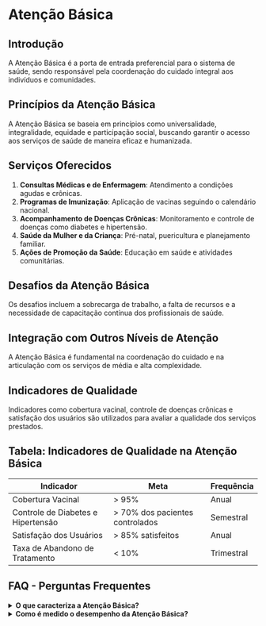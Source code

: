 
# Atenção Básica

## Introdução
A Atenção Básica é a porta de entrada preferencial para o sistema de saúde, sendo responsável pela coordenação do cuidado integral aos indivíduos e comunidades.

## Princípios da Atenção Básica
A Atenção Básica se baseia em princípios como universalidade, integralidade, equidade e participação social, buscando garantir o acesso aos serviços de saúde de maneira eficaz e humanizada.

## Serviços Oferecidos
1. **Consultas Médicas e de Enfermagem**: Atendimento a condições agudas e crônicas.
2. **Programas de Imunização**: Aplicação de vacinas seguindo o calendário nacional.
3. **Acompanhamento de Doenças Crônicas**: Monitoramento e controle de doenças como diabetes e hipertensão.
4. **Saúde da Mulher e da Criança**: Pré-natal, puericultura e planejamento familiar.
5. **Ações de Promoção da Saúde**: Educação em saúde e atividades comunitárias.

## Desafios da Atenção Básica
Os desafios incluem a sobrecarga de trabalho, a falta de recursos e a necessidade de capacitação contínua dos profissionais de saúde.

## Integração com Outros Níveis de Atenção
A Atenção Básica é fundamental na coordenação do cuidado e na articulação com os serviços de média e alta complexidade.

## Indicadores de Qualidade
Indicadores como cobertura vacinal, controle de doenças crônicas e satisfação dos usuários são utilizados para avaliar a qualidade dos serviços prestados.

## Tabela: Indicadores de Qualidade na Atenção Básica
| Indicador                      | Meta                                  | Frequência |
|--------------------------------|---------------------------------------|------------|
| Cobertura Vacinal              | > 95%                                 | Anual      |
| Controle de Diabetes e Hipertensão | > 70% dos pacientes controlados   | Semestral  |
| Satisfação dos Usuários         | > 85% satisfeitos                     | Anual      |
| Taxa de Abandono de Tratamento  | < 10%                                 | Trimestral |

## FAQ - Perguntas Frequentes

<details>
<summary><strong>O que caracteriza a Atenção Básica?</strong></summary>
<p>
A Atenção Básica caracteriza-se pela oferta de serviços essenciais de saúde, acessíveis e próximos à comunidade, visando a promoção, prevenção, diagnóstico, tratamento e reabilitação.
</p>
</details>

<details>
<summary><strong>Como é medido o desempenho da Atenção Básica?</strong></summary>
<p>
O desempenho é medido por meio de indicadores como cobertura vacinal, controle de doenças crônicas e a satisfação dos usuários.
</p>
</details>
